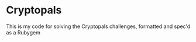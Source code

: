# Cryptopals

This is my code for solving the Cryptopals challenges, formatted and spec'd as a Rubygem

